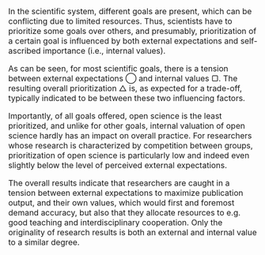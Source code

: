 <font size="3">In the scientific system, different goals are present, which can be conflicting due to limited resources. Thus, scientists have to prioritize some goals over others, and presumably, prioritization of a certain goal is influenced by both external expectations and self-ascribed importance (i.e., internal values). 

As can be seen, for most scientific goals, there is a tension between external expectations <span>&#9711;</span> and internal values <span>&#9634;</span>.  The resulting overall prioritization <span>&#x25B3;</span> is, as expected for a trade-off, typically indicated to be between these two influencing factors.

Importantly, of all goals offered, open science is the least prioritized, and unlike for other goals, internal valuation of open science hardly has an impact on overall practice. For researchers whose research is characterized by competition between groups, prioritization of open science is particularly low and indeed even slightly below the level of perceived external expectations.

The overall results indicate that researchers are caught in a tension between external expectations to maximize publication output, and their own values, which would first and foremost demand accuracy, but also that they allocate resources to e.g. good teaching and interdisciplinary cooperation. Only the originality of research results is both an external and internal value to a similar degree.</font>

